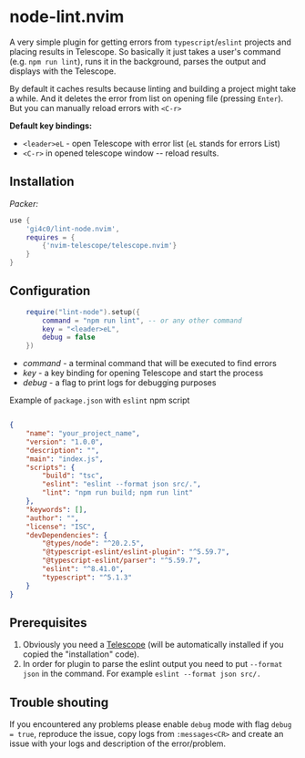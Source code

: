 # node-lint.nvim
A very simple plugin for getting errors from `typescript`/`eslint` projects and placing results in Telescope.
So basically it just takes a user's command (e.g. `npm run lint`), runs it in the background, parses the output and displays with the Telescope.


By default it caches results because linting and building a project might take a while.
And it deletes the error from list on opening file (pressing `Enter`). But you can manually reload errors with `<C-r>`

**Default key bindings:**
* `<leader>eL` - open Telescope with error list (`eL` stands for errors List)
* `<C-r>` in opened telescope window -- reload results.

## Installation
*Packer:*
```lua
use {
    'gi4c0/lint-node.nvim',
    requires = {
        {'nvim-telescope/telescope.nvim'}
    }
}
```

## Configuration
```lua
    require("lint-node").setup({
        command = "npm run lint", -- or any other command
        key = "<leader>eL",
        debug = false
    })
```

* *command* - a terminal command that will be executed to find errors
* *key* - a key binding for opening Telescope and start the process
* *debug* - a flag to print logs for debugging purposes

Example of `package.json` with `eslint` npm script
```json

{
    "name": "your_project_name",
    "version": "1.0.0",
    "description": "",
    "main": "index.js",
    "scripts": {
        "build": "tsc",
        "eslint": "eslint --format json src/.",
        "lint": "npm run build; npm run lint"
    },
    "keywords": [],
    "author": "",
    "license": "ISC",
    "devDependencies": {
        "@types/node": "^20.2.5",
        "@typescript-eslint/eslint-plugin": "^5.59.7",
        "@typescript-eslint/parser": "^5.59.7",
        "eslint": "^8.41.0",
        "typescript": "^5.1.3"
    }
}
```

## Prerequisites
1. Obviously you need a [Telescope](https://github.com/nvim-telescope/telescope.nvim) (will be automatically installed if you copied the "installation" code).
2. In order for plugin to parse the eslint output you need to put `--format json` in the command. For example `eslint --format json src/.`

## Trouble shouting
If you encountered any problems please enable `debug` mode with flag `debug = true`, reproduce the issue, 
copy logs from `:messages<CR>` and create an issue with your logs and description of the error/problem.
